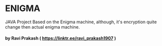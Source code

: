 # ENIGMA
JAVA Project
Based on the Enigma machine, although, it's encryption quite change then actual enigma machine.

#### by Ravi Prakash ( https://linktr.ee/ravi_prakash1907 )
